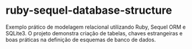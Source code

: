 # ruby-sequel-database-structure
Exemplo prático de modelagem relacional utilizando Ruby, Sequel ORM e SQLite3. O projeto demonstra criação de tabelas, chaves estrangeiras e boas práticas na definição de esquemas de banco de dados.
